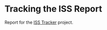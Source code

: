 # Tracking the ISS Report

Report for the [ISS Tracker](https://github.com/pranjaladhi/ISS_tracker) project. 
